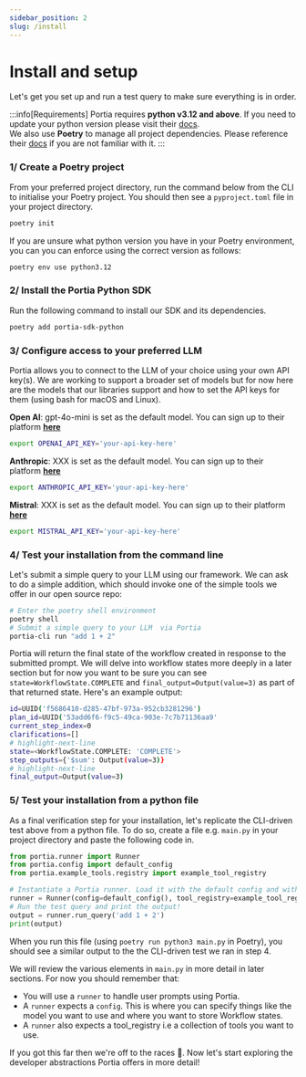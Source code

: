 ```yaml
---
sidebar_position: 2
slug: /install
---
```

# Install and setup
Let's get you set up and run a test query to make sure everything is in order.

:::info[Requirements]
Portia requires **python v3.12 and above**. If you need to update your python version please visit their [docs](https://python.org/downloads/).<br/>We also use **Poetry** to manage all project dependencies. Please reference their [docs](https://python-poetry.org/docs/) if you are not familiar with it.
:::

### 1/ Create a Poetry project
From your preferred project directory, run the command below from the CLI to initialise your Poetry project. You should then see a `pyproject.toml` file in your project directory.
```bash
poetry init
```
If you are unsure what python version you have in your Poetry environment, you can you can enforce using the correct version as follows:
```bash
poetry env use python3.12 
```

### 2/ Install the Portia Python SDK
Run the following command to install our SDK and its dependencies.
```bash
poetry add portia-sdk-python
```

### 3/ Configure access to your preferred LLM
Portia allows you to connect to the LLM of your choice using your own API key(s). We are working to support a broader set of models but for now here are the models that our libraries support and how to set the API keys for them (using bash for macOS and Linux).

**Open AI**: gpt-4o-mini is set as the default model. You can sign up to their platform **[here](https://platform.openai.com/signup)**
```bash
export OPENAI_API_KEY='your-api-key-here'
```
**Anthropic**: XXX is set as the default model. You can sign up to their platform **[here](https://www.anthropic.com/api)**
```bash
export ANTHROPIC_API_KEY='your-api-key-here'
```
**Mistral**: XXX is set as the default model. You can sign up to their platform **[here](https://auth.mistral.ai/ui/registration)**
```bash
export MISTRAL_API_KEY='your-api-key-here'
```

### 4/ Test your installation from the command line
Let's submit a simple query to your LLM using our framework. We can ask to do a simple addition, which should invoke one of the simple tools we offer in our open source repo:
```bash
# Enter the poetry shell environment
poetry shell
# Submit a simple query to your LLM  via Portia
portia-cli run "add 1 + 2"
```
Portia will return the final state of the workflow created in response to the submitted prompt. We will delve into workflow states more deeply in a later section but for now you want to be sure you can see `state=WorkflowState.COMPLETE` and `final_output=Output(value=3)` as part of that returned state. Here's an example output:
```bash
id=UUID('f5686410-d285-47bf-973a-952cb3281296') 
plan_id=UUID('53add6f6-f9c5-49ca-903e-7c7b71136aa9'
current_step_index=0 
clarifications=[] 
# highlight-next-line
state=<WorkflowState.COMPLETE: 'COMPLETE'> 
step_outputs={'$sum': Output(value=3)} 
# highlight-next-line
final_output=Output(value=3)
```

### 5/ Test your installation from a python file
As a final verification step for your installation, let's replicate the CLI-driven test above from a python file. To do so, create a file e.g. `main.py` in your project directory and paste the following code in.
```python title="main.py"
from portia.runner import Runner
from portia.config import default_config
from portia.example_tools.registry import example_tool_registry

# Instantiate a Portia runner. Load it with the default config and with the example tools.
runner = Runner(config=default_config(), tool_registry=example_tool_registry)
# Run the test query and print the output!
output = runner.run_query('add 1 + 2')
print(output)

```
When you run this file (using `poetry run python3 main.py` in Poetry), you should see a similar output to the the CLI-driven test we ran in step 4.

We will review the various elements in `main.py` in more detail in later sections. For now you should remember that:
- You will use a `runner` to handle user prompts using Portia.
- A `runner` expects a `config`. This is where you can specify things like the model you want to use and where you want to store Workflow states.
- A `runner` also expects a tool_registry i.e a collection of tools you want to use.

If you got this far then we're off to the races :racehorse:. Now let's start exploring the developer abstractions Portia offers in more detail!

